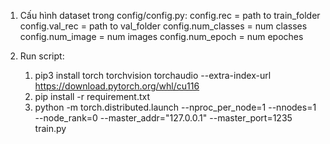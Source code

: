 1. Cấu hình dataset trong config/config.py:
      config.rec = path to train_folder
      config.val_rec = path to val_folder
      config.num_classes = num classes
      config.num_image = num images
      config.num_epoch = num epoches

2. Run script: 
      1. pip3 install torch torchvision torchaudio --extra-index-url https://download.pytorch.org/whl/cu116
      2. pip install -r requirement.txt
      3. python -m torch.distributed.launch --nproc_per_node=1 --nnodes=1 --node_rank=0 --master_addr="127.0.0.1" --master_port=1235 train.py